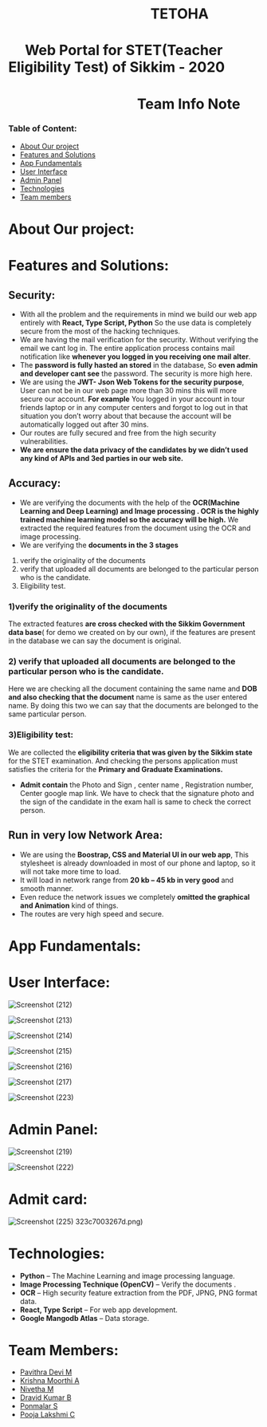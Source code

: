 # &nbsp;&nbsp;&nbsp;&nbsp;&nbsp;&nbsp;&nbsp;&nbsp;&nbsp;&nbsp;&nbsp;&nbsp;&nbsp;&nbsp;&nbsp;&nbsp;&nbsp;&nbsp;&nbsp;&nbsp;&nbsp;&nbsp;&nbsp;&nbsp;&nbsp;&nbsp;&nbsp;&nbsp;&nbsp;&nbsp;&nbsp;&nbsp;&nbsp;&nbsp;&nbsp;&nbsp;&nbsp;&nbsp;&nbsp;&nbsp;&nbsp;&nbsp;&nbsp;TETOHA
# &nbsp;&nbsp;&nbsp;&nbsp;&nbsp;Web Portal for STET(Teacher Eligibility Test) of Sikkim - 2020
# &nbsp;&nbsp;&nbsp;&nbsp;&nbsp;&nbsp;&nbsp;&nbsp;&nbsp;&nbsp;&nbsp;&nbsp;&nbsp;&nbsp;&nbsp;&nbsp;&nbsp;&nbsp;&nbsp;&nbsp;&nbsp;&nbsp;&nbsp;&nbsp;&nbsp;&nbsp;&nbsp;&nbsp;&nbsp;&nbsp;&nbsp;&nbsp;&nbsp;&nbsp;&nbsp;&nbsp;&nbsp;&nbsp; Team Info Note

### Table of Content:
-	[About Our project](#about-our-project) 
-	[Features and Solutions](#features-and-solutions)
-	[App Fundamentals](#app-fundamentals)
  - [User Interface](#user-interface)
  - [Admin Panel](#admin-panel)
-	[Technologies](#technologies) 
-	[Team members](#team-members)

# About Our project:

# Features and Solutions:

## Security:

- With all the problem and the requirements in mind we build our web app entirely with <b>React, Type Script, Python</b> So the use data is completely secure from the most of the hacking techniques. 
-	We are having the mail verification for the security. Without verifying the email we cant log in. The entire application process contains mail notification like <b>whenever you logged in you receiving one mail alter</b>.
-	The <b>password is fully hasted an stored</b> in the database, So <b>even admin and developer cant see</b> the password. The security is more high here.
-	We are using the <b>JWT- Json Web Tokens for the security purpose</b>, User can not be in our web page more than 30 mins this will more secure our account. <b>For example</b> You logged in your account in tour friends laptop or in any computer centers and forgot to log out in that situation you don’t worry about that because the account will be automatically logged out after 30 mins.
-	Our routes are fully secured and free from the high security vulnerabilities.
-	<b>We are ensure the data privacy of the candidates by we didn’t used any kind of APIs and 3ed parties in our web site.</b>

## Accuracy:

-	We are verifying the documents with the help of the <b>OCR(Machine Learning and Deep Learning) and Image processing . OCR is the highly trained machine learning model so the accuracy will be high.</b>
We extracted the required features from the document using the OCR and image processing.
-	We are verifying the <b>documents in the 3 stages </b>
1) verify the originality of the documents 
2) verify that uploaded all documents are belonged to the particular person who is the candidate.
3) Eligibility test.

### 1)verify the originality of the documents

The extracted features <b>are cross checked with the Sikkim Government data base</b>( for demo we created on by our own), if the features are present in the database we can say the document is original.

### 2) verify that uploaded all documents are belonged to the particular person who is the candidate.

Here we are checking all the document containing the same name and <b>DOB and also checking that the document</b> name is same as the user entered name. By doing this two we can say that the documents are belonged to the same particular person.

### 3)Eligibility test:

We are collected the <b>eligibility criteria that was given by the Sikkim state</b> for the STET examination. And checking the persons application must satisfies the criteria for the <b>Primary and Graduate Examinations.</b>
- <b>Admit contain</b> the Photo and Sign , center name , Registration number, Center google map link. We have to check that the signature photo and the sign of the candidate in the exam hall is same to check the correct person.

## Run in very low Network Area:

-	We are using the <b>Boostrap, CSS and Material UI in our web app</b>, This stylesheet is already downloaded in most of our phone and laptop, so it will not take more time to load.
-	It will load in network range from <b>20 kb – 45 kb in very good</b> and smooth manner.
-	Even reduce the network issues we completely <b>omitted the graphical and Animation</b> kind of things.
-	The routes are very high speed and secure.
# App Fundamentals:

# User Interface:
![Screenshot (212)](https://user-images.githubusercontent.com/51699297/89201549-4ae9bc00-d5cf-11ea-9ed7-d3fb193e2ff6.png)

![Screenshot (213)](https://user-images.githubusercontent.com/51699297/89201563-50df9d00-d5cf-11ea-917d-d1997376e875.png)

![Screenshot (214)](https://user-images.githubusercontent.com/51699297/89201570-52a96080-d5cf-11ea-8db0-cd7425d3bffa.png)

![Screenshot (215)](https://user-images.githubusercontent.com/51699297/89201573-54732400-d5cf-11ea-91bb-b8960b575410.png)

![Screenshot (216)](https://user-images.githubusercontent.com/51699297/89201582-55a45100-d5cf-11ea-8529-acfad5850c71.png)

![Screenshot (217)](https://user-images.githubusercontent.com/51699297/89201601-5dfc8c00-d5cf-11ea-83d2-c15f84ecdb5f.png)

![Screenshot (223)](https://user-images.githubusercontent.com/51699297/89202208-3c4fd480-d5d0-11ea-93b0-ed272b06770e.png)

# Admin Panel:

![Screenshot (219)](https://user-images.githubusercontent.com/51699297/89202189-378b2080-d5d0-11ea-9b36-0838d287d78f.png)

![Screenshot (222)](https://user-images.githubusercontent.com/51699297/89202389-81740680-d5d0-11ea-881c-8bc5f22d2e80.png)

# Admit card:
![Screenshot (225)](https://user-images.githubusercontent.com/51699297/89202227-407bf200-d5d0-11ea-986c-ac2e166b4cbb.png)
323c7003267d.png)
# Technologies:
- <b>Python</b> – The Machine Learning and image processing language.
- <b>Image Processing Technique (OpenCV)</b> – Verify the documents .
- <b>OCR</b> – High security feature extraction from the PDF, JPNG, PNG format data.
- <b>React, Type Script</b> – For web app development.
- <b>Google Mangodb Atlas</b> – Data storage.

# Team Members:
- [Pavithra Devi M]()
- [Krishna Moorthi A]()
- [Nivetha M]()
- [Dravid Kumar B]()
- [Ponmalar S]()
- [Pooja Lakshmi C]()




